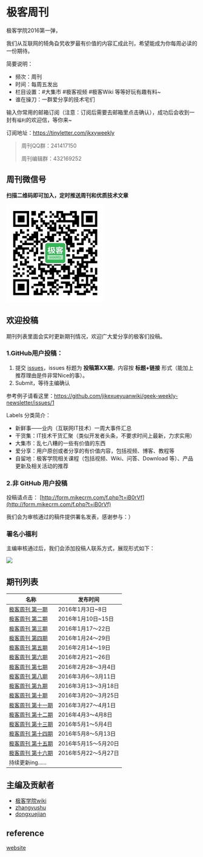 # 极客周刊

极客学院2016第一弹，

我们从互联网的犄角旮旯收罗最有价值的内容汇成此刊，希望能成为你每周必读的一份期待。

简要说明：

- 频次：周刊
- 时间：每周五发出
- 栏目设置：#大集市 #极客视频 #极客Wiki 等等好玩有趣有料~
- 谁在操刀：一群爱分享的技术宅们

输入你常用的邮箱订阅（注意：订阅后需要去邮箱里点击确认），成功后会收到一封有`福利`的欢迎信，等你来~

订阅地址：<https://tinyletter.com/jkxyweekly>

>周刊QQ群：241417150
>
>周刊编辑群：432169252

## 周刊微信号

**扫描二维码即可加入，定时推送周刊和优质技术文章**

![](images/weixin.jpg)

## 欢迎投稿

期刊列表里面会实时更新期刊情况，欢迎广大爱分享的极客们投稿。

### 1.GitHub用户投稿：

1. 提交 [issues](https://github.com/jikexueyuanwiki/geek-weekly-newsletter/issues/new)，issues 标题为 **投稿第XX期**，内容按 **标题+链接** 形式（能加上推荐理由是件非常Nice的事）。
2. Submit，等待主编确认

参考例子请看这里：<https://github.com/jikexueyuanwiki/geek-weekly-newsletter/issues/1>

Labels 分类简介：

   - 新鲜事——业内（互联网IT技术）一周大事件汇总
   - 干货集：IT技术干货汇聚（类似开发者头条，不要求时间上最新，力求实用）
   - 大集市：乱七八糟的一些有价值的东西
   - 爱分享：用户原创或者分享的有价值内容，包括视频、博客、教程等
   - 自留地：极客学院相关课程（包括视频、Wiki、问答、Download 等）、产品更新及相关活动的推荐

### 2.非 GitHub 用户投稿

投稿请点击： [http://form.mikecrm.com/f.php?t=iB0rVf](http://form.mikecrm.com/f.php?t=iB0rVf)   

我们会为审核通过的稿件提供署名发表，感谢参与：）   

### 署名小福利

主编审核通过后，我们会添加投稿人联系方式，展现形式如下：

![](images/0.png)

## 期刊列表

|名称|发布时间|
|------|-----------|
|[极客周刊 第一期](issues-1/newsletter-one.md) |2016年1月3日~8日|
|[极客周刊 第二期](issues-2/newsletter-two.md) |2016年1月10日~15日|
|[极客周刊 第三期](issues-3/newsletter-three.md)|2016年1月17～22日|
|[极客周刊 第四期](issues-4/newsletter-four.md)|2016年1月24～29日|
|[极客周刊 第五期](issues-5/newsletter-five.md)|2016年2月14～19日|
|[极客周刊 第六期](issues-6/newsletter-six.md)|2016年2月21～26日|
|[极客周刊 第七期](issues-7/newsletter-seven.md)|2016年2月28～3月4日|
|[极客周刊 第八期](issues-8/newsletter-eight.md)|2016年3月6～3月11日|
|[极客周刊 第九期](issues-9/newsletter-nine.md)|2016年3月13～3月18日|
|[极客周刊 第十期](issues-10/newsletter-ten.md)|2016年3月20～3月25日|
|[极客周刊 第十一期](issues-11/newsletter-eleven.md)|2016年3月27～4月1日|
|[极客周刊 第十二期](issues-12/newsletter-twelve.md)|2016年4月3～4月8日|
|[极客周刊 第十三期](newsletter-thirteen.md)|2016年5月1～5月4日|
|[极客周刊 第十四期](newsletter-fourteen.md)|2016年5月8～5月13日|
|[极客周刊 第十五期](newsletter-fifteen.md)|2016年5月15～5月20日|
|[极客周刊 第十六期](newsletter-sixteen.md)|2016年5月22～5月27日|
|持续更新ing......||

## 主编及贡献者

- [极客学院wiki](http://wiki.jikexueyuan.com)
- [zhangyushu](https://github.com/zhangyushu)
- [dongxuejian](https://github.com/YDMDFGOFIGHTING)

## reference

[website](reference.md)
